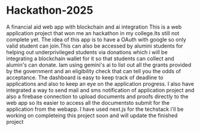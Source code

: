 # Hackathon-2025
A financial aid web app with blockchain and ai integration
This is a web application project that won me an hackathon in my college.Its still not complete yet.
The idea of this app is to have a OAuth with google so only valid student can join.This can also be accessed by alumini students for helping out underprivileged students via donations which i will be integrating a blockchain wallet for it so that students can collect and alumin's can donate.
Iam using gemini's ai to list out all the grants provided by the government and an eligibility check that can tell you the odds of acceptance.
The dashboard is easy to keep track of deadline to applications and also to keep an eye on the application progress.
I also have integrated a way to send mail and sms notification of application project and also a firebase connection to upload documents and proofs directly to the web app so its easier to access all the documentsto submit for the application from the webapp.
I have used next.js for the techstack
i'll be working on completeing this project soon and will update the finished project
